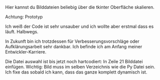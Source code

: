 Hier kannst du Bilddateien beliebig über die tkinter Oberfläche skalieren. 

Achtung: Prototyp

Ich weiß der Code ist sehr unsauber und ich wollte aber erstmal dass es läuft. Halbwegs. 

In Zukunft bin ich trotzdessen für Verbesserungsvorschläge oder Aufklärungsarbeit sehr dankbar. Ich befinde ich am Anfang meiner Entwickler-Karriere.

Die Datei auswahl ist bis jetzt noch hartcodiert: In Zeile 21 Bilddatei einfügen. Wichtig: Bild muss im selben Verzeichnis wie die Py Datei sein. Ich fixe das sobald ich kann, dass das ganze komplett dynamisch ist. 
